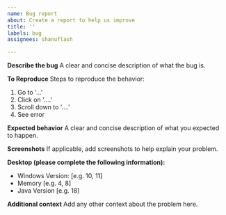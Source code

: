 ```yaml
---
name: Bug report
about: Create a report to help us improve
title: ''
labels: bug
assignees: shanuflash

---
```


**Describe the bug**
A clear and concise description of what the bug is.

**To Reproduce**
Steps to reproduce the behavior:
1. Go to '...'
2. Click on '....'
3. Scroll down to '....'
4. See error

**Expected behavior**
A clear and concise description of what you expected to happen.

**Screenshots**
If applicable, add screenshots to help explain your problem.

**Desktop (please complete the following information):**
 - Windows Version: [e.g. 10, 11]
 - Memory [e.g. 4, 8]
 - Java Version [e.g. 18]


**Additional context**
Add any other context about the problem here.
